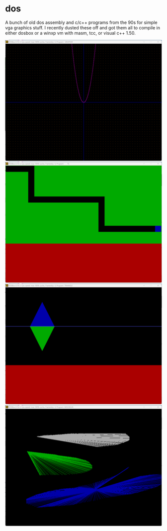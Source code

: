 # dos
 
A bunch of old dos assembly and c/c++ programs from the 90s for simple vga graphics stuff. I recently dusted these off and got them all to compile in either dosbox or a winxp vm with masm, tcc, or visual c++ 1.50.

![Alt text](/grapher.png?raw=true "Grapher")
![Alt text](/lawnmower.png?raw=true "Lawnmower")
![Alt text](/triangle.png?raw=true "Triangle")
![Alt text](/mouseline.png?raw=true "Mouseline")
